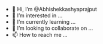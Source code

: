 - 👋 Hi, I’m @Abhishekkashyaprajput
- 👀 I’m interested in ...
- 🌱 I’m currently learning ...
- 💞️ I’m looking to collaborate on ...
- 📫 How to reach me ...

<!---
Abhishekkashyaprajput/Abhishekkashyaprajput is a ✨ special ✨ repository because its `README.md` (this file) appears on your GitHub profile.
You can click the Preview link to take a look at your changes.
--->
